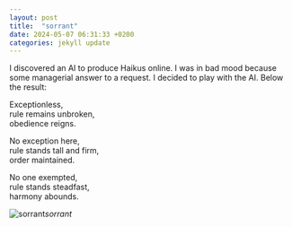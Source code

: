 ```yaml
---
layout: post
title:  "sorrant"
date: 2024-05-07 06:31:33 +0200
categories: jekyll update
---
```


I discovered an AI to produce Haikus online. I was in bad mood because some managerial answer to a request. I decided to play with the AI. Below the result:

Exceptionless,   
rule remains unbroken,   
obedience reigns.

No exception here,   
rule stands tall and firm,   
order maintained.

No one exempted,   
rule stands steadfast,   
harmony abounds.


![sorrant](https://lh3.googleusercontent.com/pw/AP1GczPG6foLuY6UJ32oOWnD_8xHGPiqN83UYdJ7hGWuSF37mBUMGXB3dAeAWQLIDePItWVLmtO_32kR5Eb1mDpODfZK5cE_dFHJaN2b7yhyHHNSv_SsQDs=w0)*sorrant*&nbsp;



[jekyll-docs]: https://jekyllrb.com/docs/home
[jekyll-gh]:   https://github.com/jekyll/jekyll
[jekyll-talk]: https://talk.jekyllrb.com/
